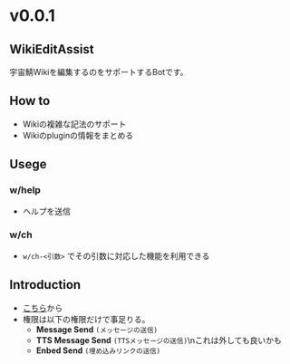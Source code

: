# v0.0.1

## WikiEditAssist
宇宙鯖Wikiを編集するのをサポートするBotです。

## How to
- Wikiの複雑な記法のサポート
- Wikiのpluginの情報をまとめる

## Usege
### w/help
- ヘルプを送信
### w/ch
- `w/ch-<引数>` でその引数に対応した機能を利用できる

## Introduction
- [こちら](https://discord.com/api/oauth2/authorize?client_id=787057202610962492&permissions=22528&scope=bot)から
- 権限は以下の権限だけで事足りる。
  - **Message Send** `(メッセージの送信)`
  - **TTS Message Send** `(TTSメッセージの送信)`\nこれは外しても良いかも
  - **Enbed Send** `(埋め込みリンクの送信)`